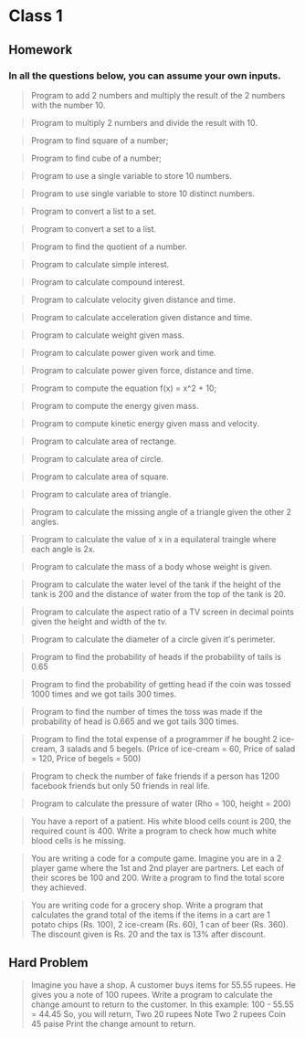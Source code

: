 # Class 1

## Homework

### In all the questions below, you can assume your own inputs.

> Program to add 2 numbers and multiply the result of the 2 numbers with the number 10.

> Program to multiply 2 numbers and divide the result with 10.

> Program to find square of a number;

> Program to find cube of a number;

> Program to use a single variable to store 10 numbers.

> Program to use single variable to store 10 distinct numbers.

> Program to convert a list to a set.

> Program to convert a set to a list.

> Program to find the quotient of a number.

> Program to calculate simple interest.

> Program to calculate compound interest.

> Program to calculate velocity given distance and time.

> Program to calculate acceleration given distance and time.

> Program to calculate weight given mass.

> Program to calculate power given work and time.

> Program to calculate power given force, distance and time.

> Program to compute the equation f(x) = x^2 + 10;

> Program to compute the energy given mass.

> Program to compute kinetic energy given mass and velocity.

> Program to calculate area of rectange.

> Program to calculate area of circle.

> Program to calculate area of square.

> Program to calculate area of triangle.

> Program to calculate the missing angle of a triangle given the other 2 angles.

> Program to calculate the value of x in a equilateral traingle where each angle is 2x.

> Program to calculate the mass of a body whose weight is given.

> Program to calculate the water level of the tank if the height of the tank is 200 and the distance of water from the top of the tank is 20.

> Program to calculate the aspect ratio of a TV screen in decimal points given the height and width of the tv.

> Program to calculate the diameter of a circle given it's perimeter.

> Program to find the probability of heads if the probability of tails is 0.65

> Program to find the probability of getting head if the coin was tossed 1000 times and we got tails 300 times.

> Program to find the number of times the toss was made if the probability of head is 0.665 and we got tails 300 times.

> Program to find the total expense of a programmer if he bought 2 ice-cream, 3 salads and 5 begels. (Price of ice-cream = 60, Price of salad = 120, Price of begels = 500)

> Program to check the number of fake friends if a person has 1200 facebook friends but only 50 friends in real life.

> Program to calculate the pressure of water (Rho = 100, height = 200)

> You have a report of a patient. His white blood cells count is 200, the required count is 400. Write a program to check how much white blood cells is he missing.

> You are writing a code for a compute game. Imagine you are in a 2 player game where the 1st and 2nd player are partners. Let each of their scores be 100 and 200. Write a program to find the total score they achieved.

> You are writing code for a grocery shop. Write a program that calculates the grand total of the items if the items in a cart are 1 potato chips (Rs. 100), 2 ice-cream (Rs. 60), 1 can of beer (Rs. 360). The discount given is Rs. 20 and the tax is 13% after discount.

## Hard Problem

> Imagine you have a shop. A customer buys items for 55.55 rupees. He gives you a note of 100 rupees. Write a program to calculate the change amount to return to the customer.
> In this example:
> 100 - 55.55 = 44.45
> So, you will return,
> Two 20 rupees Note
> Two 2 rupees Coin
> 45 paise
> Print the change amount to return.
